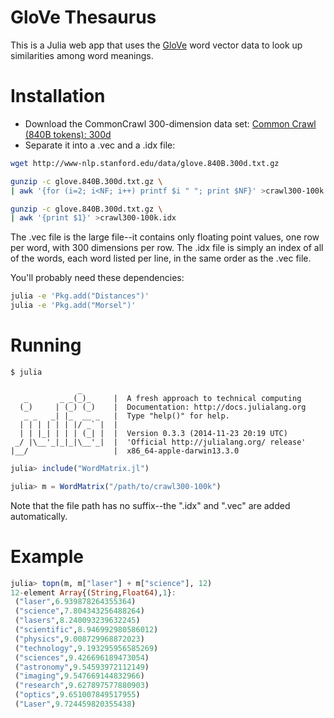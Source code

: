 # GloVe Thesaurus

This is a Julia web app that uses the [GloVe](http://nlp.stanford.edu/projects/glove/) word vector data to look up similarities among word meanings.

# Installation

- Download the CommonCrawl 300-dimension data set: [Common Crawl (840B tokens): 300d](http://www-nlp.stanford.edu/data/glove.840B.300d.txt.gz)
- Separate it into a .vec and a .idx file:

```bash
wget http://www-nlp.stanford.edu/data/glove.840B.300d.txt.gz

gunzip -c glove.840B.300d.txt.gz \
| awk '{for (i=2; i<NF; i++) printf $i " "; print $NF}' >crawl300-100k.vec

gunzip -c glove.840B.300d.txt.gz \
| awk '{print $1}' >crawl300-100k.idx
```

The .vec file is the large file--it contains only floating point values, one row per word, with 300 dimensions per row. The .idx file is simply an index of all of the words, each word listed per line, in the same order as the .vec file.

You'll probably need these dependencies:

```bash
julia -e 'Pkg.add("Distances")'
julia -e 'Pkg.add("Morsel")'
```


# Running

```
$ julia 

               _
   _       _ _(_)_     |  A fresh approach to technical computing
  (_)     | (_) (_)    |  Documentation: http://docs.julialang.org
   _ _   _| |_  __ _   |  Type "help()" for help.
  | | | | | | |/ _` |  |
  | | |_| | | | (_| |  |  Version 0.3.3 (2014-11-23 20:19 UTC)
 _/ |\__'_|_|_|\__'_|  |  'Official http://julialang.org/ release'
|__/                   |  x86_64-apple-darwin13.3.0
```

```julia
julia> include("WordMatrix.jl")

julia> m = WordMatrix("/path/to/crawl300-100k")
```

Note that the file path has no suffix--the ".idx" and ".vec" are added automatically.

# Example

```julia
julia> topn(m, m["laser"] + m["science"], 12)
12-element Array{(String,Float64),1}:
 ("laser",6.939878264355364)     
 ("science",7.804343256488264)   
 ("lasers",8.240093239632245)    
 ("scientific",8.946992980586012)
 ("physics",9.008729968872023)   
 ("technology",9.193295956585269)
 ("sciences",9.426696189473054)  
 ("astronomy",9.54593972112149)  
 ("imaging",9.547669144832966)   
 ("research",9.627897577880903)  
 ("optics",9.651007849517955)    
 ("Laser",9.724459820355438)     
```
